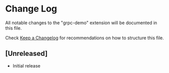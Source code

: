 # Change Log
All notable changes to the "grpc-demo" extension will be documented in this file.

Check [Keep a Changelog](http://keepachangelog.com/) for recommendations on how to structure this file.

## [Unreleased]
- Initial release